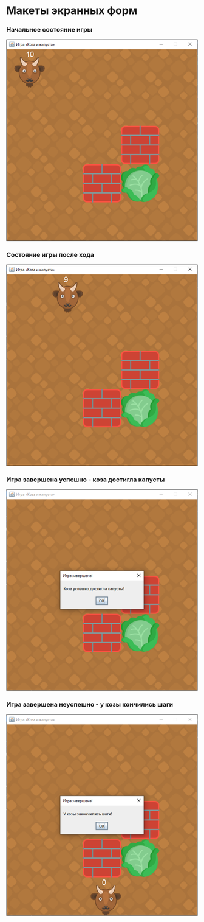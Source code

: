 # Макеты экранных форм
### Начальное состояние игры
![Начальное состояние игры](game_start_state.png)

### Состояние игры после хода
![Состояние игры после хода](game_state_after_move.png)

### Игра завершена успешно - коза достигла капусты
![Игра завершена успешно - коза достигла капусты](game_state_success.png)

### Игра завершена неуспешно - у козы кончились шаги
![Игра завершена неуспешно - у козы кончились шаги](game_state_failure.png)